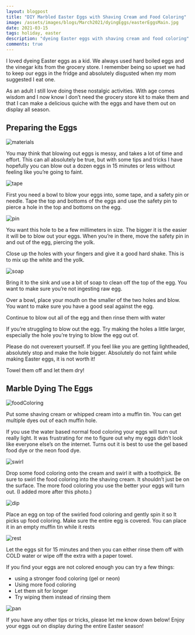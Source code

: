 ```yaml
---
layout: blogpost
title: "DIY Marbled Easter Eggs with Shaving Cream and Food Coloring"
image: /assets/images/blogs/March2021/dyingEggs/easterEggsMain.jpg
date: 2021-03-15
tags: holiday, easter
description: "dyeing Easter eggs with shaving cream and food coloring"
comments: true
---
```

I loved dyeing Easter eggs as a kid. We always used hard boiled eggs and the vinegar kits from the grocery store. I remember being so upset we had to keep our eggs in the fridge and absolutely disgusted when my mom suggested I eat one.

As an adult I still love doing these nostalgic activities. With age comes wisdom and I now know I don’t need the grocery store kit to make them and that I can make a delicious quiche with the eggs and have them out on display all season. 

## Preparing the Eggs

![materials](/assets/images/blogs/March2021/dyingEggs/materials.jpg)

You may think that blowing out eggs is messy, and takes a lot of time and effort. This can all absolutely be true, but with some tips and tricks I have hopefully you can blow out a dozen eggs in 15 minutes or less without feeling like you’re going to faint. 

![tape](/assets/images/blogs/March2021/dyingEggs/tape.jpg)

First you need a bowl to blow your eggs into, some tape, and a safety pin or needle. Tape the top and bottoms of the eggs and use the safety pin to pierce a hole in the top and bottoms on the egg.

![pin](/assets/images/blogs/March2021/dyingEggs/pin.jpg)

You want this hole to be a few millimeters in size. The bigger it is the easier it will be to blow out your eggs. When you’re in there, move the safety pin in and out of the egg, piercing the yolk. 

Close up the holes with your fingers and give it a good hard shake. This is to mix up the white and the yolk. 

![soap](/assets/images/blogs/March2021/dyingEggs/soap.jpg)

Bring it to the sink and use a bit of soap to clean off the top of the egg. You want to make sure you’re not ingesting raw egg. 

Over a bowl, place your mouth on the smaller of the two holes and blow. You want to make sure you have a good seal against the egg. 

Continue to blow out all of the egg and then rinse them with water

If you’re struggling to blow out the egg. Try making the holes a little larger, especially the hole you’re trying to blow the egg out of.

Please do not overexert yourself. If you feel like you are getting lightheaded, absolutely stop and make the hole bigger. Absolutely do not faint while making Easter eggs, it is not worth it!

Towel them off and let them dry!

## Marble Dying The Eggs

![foodColoring](/assets/images/blogs/March2021/dyingEggs/foodColoring.jpg)

Put some shaving cream or whipped cream into a muffin tin. You can get multiple dyes out of each muffin hole. 

If you use the water based normal food coloring your eggs will turn out really light. It was frustrating for me to figure out why my eggs didn’t look like everyone else’s on the internet.  Turns out it is best to use the gel based food dye or the neon food dye. 

![swirl](/assets/images/blogs/March2021/dyingEggs/swirl.jpg)

Drop some food coloring onto the cream and swirl it with a toothpick. Be sure to swirl the food coloring into the shaving cream. It shouldn’t just be on the surface. The more food coloring you use the better your eggs will turn out. (I added more after this photo.)

![dip](/assets/images/blogs/March2021/dyingEggs/dip.jpg)

Place an egg on top of the swirled food coloring and gently spin it so It picks up food coloring. Make sure the entire egg is covered. You can place it in an empty muffin tin while it rests

![rest](/assets/images/blogs/March2021/dyingEggs/rest.jpg)

Let the eggs sit for 15 minutes and then you can either rinse them off with COLD water or wipe off the extra with a paper towel. 

If you find your eggs are not colored enough you can try a few things:
* using a stronger food coloring (gel or neon)
* Using more food coloring
* Let them sit for longer
* Try wiping them instead of rinsing them

![pan](/assets/images/blogs/March2021/dyingEggs/pan.jpg)

If you have any other tips or tricks, please let me know down below! Enjoy your eggs out on display during the entire Easter season!


<br>
<br>
